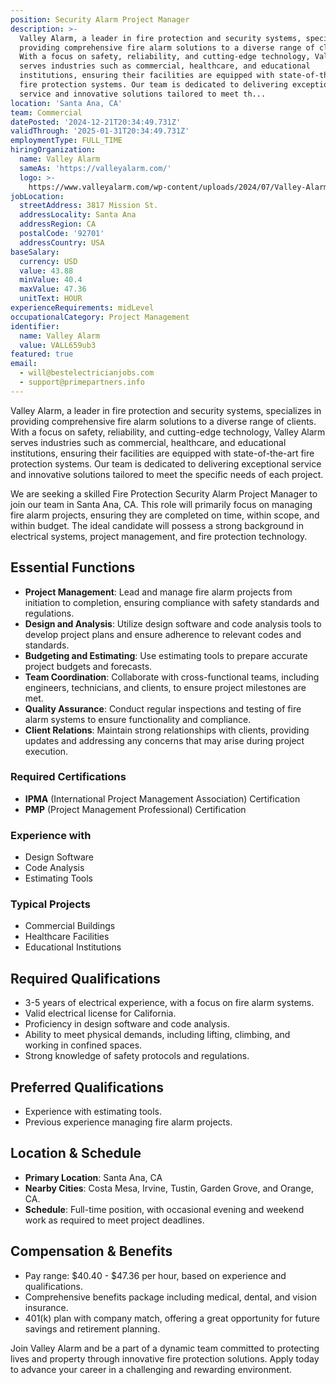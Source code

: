 ```yaml
---
position: Security Alarm Project Manager
description: >-
  Valley Alarm, a leader in fire protection and security systems, specializes in
  providing comprehensive fire alarm solutions to a diverse range of clients.
  With a focus on safety, reliability, and cutting-edge technology, Valley Alarm
  serves industries such as commercial, healthcare, and educational
  institutions, ensuring their facilities are equipped with state-of-the-art
  fire protection systems. Our team is dedicated to delivering exceptional
  service and innovative solutions tailored to meet th...
location: 'Santa Ana, CA'
team: Commercial
datePosted: '2024-12-21T20:34:49.731Z'
validThrough: '2025-01-31T20:34:49.731Z'
employmentType: FULL_TIME
hiringOrganization:
  name: Valley Alarm
  sameAs: 'https://valleyalarm.com/'
  logo: >-
    https://www.valleyalarm.com/wp-content/uploads/2024/07/Valley-Alarm-Logo-web.png
jobLocation:
  streetAddress: 3817 Mission St.
  addressLocality: Santa Ana
  addressRegion: CA
  postalCode: '92701'
  addressCountry: USA
baseSalary:
  currency: USD
  value: 43.88
  minValue: 40.4
  maxValue: 47.36
  unitText: HOUR
experienceRequirements: midLevel
occupationalCategory: Project Management
identifier:
  name: Valley Alarm
  value: VALL659ub3
featured: true
email:
  - will@bestelectricianjobs.com
  - support@primepartners.info
---
```




Valley Alarm, a leader in fire protection and security systems, specializes in providing comprehensive fire alarm solutions to a diverse range of clients. With a focus on safety, reliability, and cutting-edge technology, Valley Alarm serves industries such as commercial, healthcare, and educational institutions, ensuring their facilities are equipped with state-of-the-art fire protection systems. Our team is dedicated to delivering exceptional service and innovative solutions tailored to meet the specific needs of each project.

We are seeking a skilled Fire Protection Security Alarm Project Manager to join our team in Santa Ana, CA. This role will primarily focus on managing fire alarm projects, ensuring they are completed on time, within scope, and within budget. The ideal candidate will possess a strong background in electrical systems, project management, and fire protection technology.

## Essential Functions

- **Project Management**: Lead and manage fire alarm projects from initiation to completion, ensuring compliance with safety standards and regulations.
- **Design and Analysis**: Utilize design software and code analysis tools to develop project plans and ensure adherence to relevant codes and standards.
- **Budgeting and Estimating**: Use estimating tools to prepare accurate project budgets and forecasts.
- **Team Coordination**: Collaborate with cross-functional teams, including engineers, technicians, and clients, to ensure project milestones are met.
- **Quality Assurance**: Conduct regular inspections and testing of fire alarm systems to ensure functionality and compliance.
- **Client Relations**: Maintain strong relationships with clients, providing updates and addressing any concerns that may arise during project execution.

### Required Certifications

- **IPMA** (International Project Management Association) Certification
- **PMP** (Project Management Professional) Certification

### Experience with

- Design Software
- Code Analysis
- Estimating Tools

### Typical Projects

- Commercial Buildings
- Healthcare Facilities
- Educational Institutions

## Required Qualifications

- 3-5 years of electrical experience, with a focus on fire alarm systems.
- Valid electrical license for California.
- Proficiency in design software and code analysis.
- Ability to meet physical demands, including lifting, climbing, and working in confined spaces.
- Strong knowledge of safety protocols and regulations.

## Preferred Qualifications

- Experience with estimating tools.
- Previous experience managing fire alarm projects.

## Location & Schedule

- **Primary Location**: Santa Ana, CA
- **Nearby Cities**: Costa Mesa, Irvine, Tustin, Garden Grove, and Orange, CA.
- **Schedule**: Full-time position, with occasional evening and weekend work as required to meet project deadlines.

## Compensation & Benefits

- Pay range: $40.40 - $47.36 per hour, based on experience and qualifications.
- Comprehensive benefits package including medical, dental, and vision insurance.
- 401(k) plan with company match, offering a great opportunity for future savings and retirement planning.

Join Valley Alarm and be a part of a dynamic team committed to protecting lives and property through innovative fire protection solutions. Apply today to advance your career in a challenging and rewarding environment.
